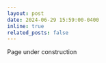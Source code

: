 ```yaml
---
layout: post
date: 2024-06-29 15:59:00-0400
inline: true
related_posts: false
---
```


Page under construction
